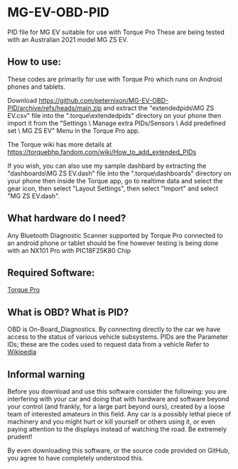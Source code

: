 # MG-EV-OBD-PID
PID file for MG EV suitable for use with Torque Pro
These are being tested with an Australian 2021 model MG ZS EV.

## How to use:
These codes are primarily for use with Torque Pro which runs on Android phones and tablets.

Download https://github.com/peternixon/MG-EV-OBD-PID/archive/refs/heads/main.zip and extract the "extendedpids\MG ZS EV.csv" file into the ".torque\extendedpids\" directory on your phone then import it from the "Settings \ Manage extra PIDs/Sensors \ Add predefined set \ MG ZS EV" Menu in the Torque Pro app.

The Torque wiki has more details at https://torquebhp.fandom.com/wiki/How_to_add_extended_PIDs

If you wish, you can also use my sample dashbard by extracting the "dashboards\MG ZS EV.dash" file into the ".torque\dashboards\" directory on your phone then inside the Torque app, go to realtime data and select the gear icon, then select "Layout Settings", then select "Import" and select "MG ZS EV.dash".

## What hardware do I need?
Any Bluetooth Diagnostic Scanner supported by Torque Pro connected to an android phone or tablet should be fine however testing is being done with an NX101 Pro with PIC18F25K80 Chip

## Required Software:
[Torque Pro](https://play.google.com/store/apps/details?id=org.prowl.torque)

## What is OBD? What is PID?
OBD is On-Board_Diagnostics. By connecting directly to the car we have access to the status of various vehicle subsystems.
PIDs are the Parameter IDs; these are the codes used to request data from a vehicle
Refer to [Wikipedia ](https://en.wikipedia.org/wiki/On-board_diagnostics)


## Informal warning

Before you download and use this software consider the following: you are interfering with your car and doing that with hardware and software beyond your control (and frankly, for a large part beyond ours), created by a loose team of interested amateurs in this field. Any car is a possibly lethal piece of machinery and you might hurt or kill yourself or others using it, or even paying attention to the displays instead of watching the road. Be extremely prudent!

By even downloading this software, or the source code provided on GitHub, you agree to have completely understood this.
